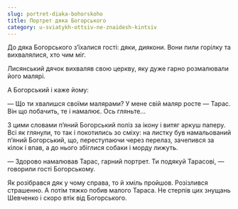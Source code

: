```yaml
---
slug: portret-diaka-bohorskoho
title: Портрет дяка Богорського
category: u-sviatykh-ottsiv-ne-znaidesh-kintsiv
---
```

До дяка Богорського з’їхалися гості: дяки, диякони. Вони пили горілку та вихвалялися, хто чим міг.

Лисянський дячок вихваляв свою церкву, яку дуже гарно розмалювали його малярі.

А Богорський і каже йому:

— Що ти хвалишся своїми малярами? У мене свій маляр росте — Тарас. Він що побачить, те і намалює. Ось гляньте…

З цими словами п’яний Богорський поліз за ікону і витяг аркуш паперу. Всі як глянули, то так і покотились зо сміху: на листку був намальований п’яний Богорський, що, переступаючи через перелаз, зачепився за кілок і впав, а до нього збіглися собаки і морду лижуть.

— Здорово намалював Тарас, гарний портрет. Ти подякуй Тарасові, — говорили гості Богорському.

Як розібрався дяк у чому справа, то й хміль пройшов. Розізлився страшенно. А потім тяжко побив малого Тараса. Не стерпів цих знущань Шевченко і скоро втік від Богорського.
